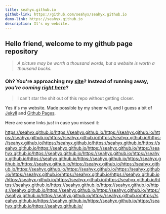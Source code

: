 ```yaml
---
title: seahyx.github.io
github-link: https://github.com/seahyx/seahyx.github.io
demo-link: https://seahyx.github.io
description: It's my website.
---
```


## Hello friend, welcome to my github page repository

> _A picture may be worth a thousand words, but a website is worth a thousand bucks._

### Oh? You're approaching my [site](https://seahyx.github.io/)? Instead of running away, *you're coming [right here](https://seahyx.github.io/)*?

> I can't star the shit out of this repo without getting closer.

Yes it's my website. Made possible by my sheer will, and I guess a bit of [Jekyll](https://jekyllrb.com) and [Github Pages](https://pages.github.com).

Here are some links *just* in case you missed it:

<https://seahyx.github.io/><https://seahyx.github.io/><https://seahyx.github.io/><https://seahyx.github.io/><https://seahyx.github.io/><https://seahyx.github.io/><https://seahyx.github.io/><https://seahyx.github.io/><https://seahyx.github.io/><https://seahyx.github.io/><https://seahyx.github.io/><https://seahyx.github.io/><https://seahyx.github.io/><https://seahyx.github.io/><https://seahyx.github.io/><https://seahyx.github.io/><https://seahyx.github.io/><https://seahyx.github.io/><https://seahyx.github.io/><https://seahyx.github.io/><https://seahyx.github.io/><https://seahyx.github.io/><https://seahyx.github.io/><https://seahyx.github.io/><https://seahyx.github.io/><https://seahyx.github.io/><https://seahyx.github.io/><https://seahyx.github.io/><https://seahyx.github.io/><https://seahyx.github.io/><https://seahyx.github.io/><https://seahyx.github.io/><https://seahyx.github.io/><https://seahyx.github.io/><https://seahyx.github.io/><https://seahyx.github.io/><https://seahyx.github.io/><https://seahyx.github.io/><https://seahyx.github.io/><https://seahyx.github.io/><https://seahyx.github.io/><https://seahyx.github.io/><https://seahyx.github.io/><https://seahyx.github.io/><https://seahyx.github.io/>
